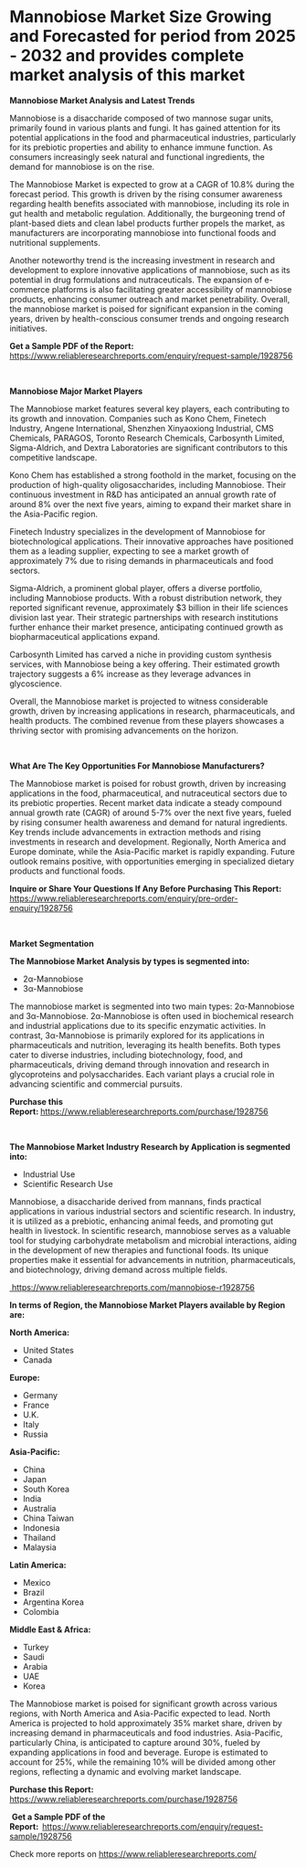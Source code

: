 <p><h1>Mannobiose Market Size Growing and Forecasted for period from 2025 - 2032 and provides complete market analysis of this market</h1></p><p><strong>Mannobiose Market Analysis and Latest Trends</strong></p>
<p><p>Mannobiose is a disaccharide composed of two mannose sugar units, primarily found in various plants and fungi. It has gained attention for its potential applications in the food and pharmaceutical industries, particularly for its prebiotic properties and ability to enhance immune function. As consumers increasingly seek natural and functional ingredients, the demand for mannobiose is on the rise.</p><p>The Mannobiose Market is expected to grow at a CAGR of 10.8% during the forecast period. This growth is driven by the rising consumer awareness regarding health benefits associated with mannobiose, including its role in gut health and metabolic regulation. Additionally, the burgeoning trend of plant-based diets and clean label products further propels the market, as manufacturers are incorporating mannobiose into functional foods and nutritional supplements.</p><p>Another noteworthy trend is the increasing investment in research and development to explore innovative applications of mannobiose, such as its potential in drug formulations and nutraceuticals. The expansion of e-commerce platforms is also facilitating greater accessibility of mannobiose products, enhancing consumer outreach and market penetrability. Overall, the mannobiose market is poised for significant expansion in the coming years, driven by health-conscious consumer trends and ongoing research initiatives.</p></p>
<p><strong>Get a Sample PDF of the Report:&nbsp;</strong> <a href="https://www.reliableresearchreports.com/enquiry/request-sample/1928756?utm_campaign=3281&utm_medium=2&utm_source=Github&utm_content=ia&utm_term=31032025&utm_id=mannobiose">https://www.reliableresearchreports.com/enquiry/request-sample/1928756</a></p>
<p>&nbsp;</p>
<p><strong>Mannobiose Major Market Players</strong></p>
<p><p>The Mannobiose market features several key players, each contributing to its growth and innovation. Companies such as Kono Chem, Finetech Industry, Angene International, Shenzhen Xinyaoxiong Industrial, CMS Chemicals, PARAGOS, Toronto Research Chemicals, Carbosynth Limited, Sigma-Aldrich, and Dextra Laboratories are significant contributors to this competitive landscape.</p><p>Kono Chem has established a strong foothold in the market, focusing on the production of high-quality oligosaccharides, including Mannobiose. Their continuous investment in R&D has anticipated an annual growth rate of around 8% over the next five years, aiming to expand their market share in the Asia-Pacific region.</p><p>Finetech Industry specializes in the development of Mannobiose for biotechnological applications. Their innovative approaches have positioned them as a leading supplier, expecting to see a market growth of approximately 7% due to rising demands in pharmaceuticals and food sectors.</p><p>Sigma-Aldrich, a prominent global player, offers a diverse portfolio, including Mannobiose products. With a robust distribution network, they reported significant revenue, approximately $3 billion in their life sciences division last year. Their strategic partnerships with research institutions further enhance their market presence, anticipating continued growth as biopharmaceutical applications expand.</p><p>Carbosynth Limited has carved a niche in providing custom synthesis services, with Mannobiose being a key offering. Their estimated growth trajectory suggests a 6% increase as they leverage advances in glycoscience.</p><p>Overall, the Mannobiose market is projected to witness considerable growth, driven by increasing applications in research, pharmaceuticals, and health products. The combined revenue from these players showcases a thriving sector with promising advancements on the horizon.</p></p>
<p>&nbsp;</p>
<p><strong>What Are The Key Opportunities For Mannobiose Manufacturers?</strong></p>
<p><p>The Mannobiose market is poised for robust growth, driven by increasing applications in the food, pharmaceutical, and nutraceutical sectors due to its prebiotic properties. Recent market data indicate a steady compound annual growth rate (CAGR) of around 5-7% over the next five years, fueled by rising consumer health awareness and demand for natural ingredients. Key trends include advancements in extraction methods and rising investments in research and development. Regionally, North America and Europe dominate, while the Asia-Pacific market is rapidly expanding. Future outlook remains positive, with opportunities emerging in specialized dietary products and functional foods.</p></p>
<p><strong>Inquire or Share Your Questions If Any Before Purchasing This Report:</strong> <a href="https://www.reliableresearchreports.com/enquiry/pre-order-enquiry/1928756?utm_campaign=3281&utm_medium=2&utm_source=Github&utm_content=ia&utm_term=31032025&utm_id=mannobiose">https://www.reliableresearchreports.com/enquiry/pre-order-enquiry/1928756</a></p>
<p>&nbsp;</p>
<p><strong>Market Segmentation</strong></p>
<p><strong>The Mannobiose Market Analysis by types is segmented into:</strong></p>
<p><ul><li>2α-Mannobiose</li><li>3α-Mannobiose</li></ul></p>
<p><p>The mannobiose market is segmented into two main types: 2α-Mannobiose and 3α-Mannobiose. 2α-Mannobiose is often used in biochemical research and industrial applications due to its specific enzymatic activities. In contrast, 3α-Mannobiose is primarily explored for its applications in pharmaceuticals and nutrition, leveraging its health benefits. Both types cater to diverse industries, including biotechnology, food, and pharmaceuticals, driving demand through innovation and research in glycoproteins and polysaccharides. Each variant plays a crucial role in advancing scientific and commercial pursuits.</p></p>
<p><strong>Purchase this Report:&nbsp;</strong><a href="https://www.reliableresearchreports.com/purchase/1928756?utm_campaign=3281&utm_medium=2&utm_source=Github&utm_content=ia&utm_term=31032025&utm_id=mannobiose">https://www.reliableresearchreports.com/purchase/1928756</a></p>
<p>&nbsp;</p>
<p><strong>The Mannobiose Market Industry Research by Application is segmented into:</strong></p>
<p><ul><li>Industrial Use</li><li>Scientific Research Use</li></ul></p>
<p><p>Mannobiose, a disaccharide derived from mannans, finds practical applications in various industrial sectors and scientific research. In industry, it is utilized as a prebiotic, enhancing animal feeds, and promoting gut health in livestock. In scientific research, mannobiose serves as a valuable tool for studying carbohydrate metabolism and microbial interactions, aiding in the development of new therapies and functional foods. Its unique properties make it essential for advancements in nutrition, pharmaceuticals, and biotechnology, driving demand across multiple fields.</p></p>
<p><a href="https://www.reliableresearchreports.com/mannobiose-r1928756?utm_campaign=3281&utm_medium=2&utm_source=Github&utm_content=ia&utm_term=31032025&utm_id=mannobiose">&nbsp;https://www.reliableresearchreports.com/mannobiose-r1928756</a></p>
<p><strong>In terms of Region, the Mannobiose Market Players available by Region are:</strong></p>
<p>
    <p> <strong> North America: </strong>
        <ul>
            <li>United States</li>
            <li>Canada</li>
        </ul>
        </p> 
    <p> <strong> Europe: </strong>
        <ul>
            <li>Germany</li>
            <li>France</li>
            <li>U.K.</li>
            <li>Italy</li>
            <li>Russia</li>
        </ul>
        </p> 
    <p> <strong> Asia-Pacific: </strong>
        <ul>
            <li>China</li>
            <li>Japan</li>
            <li>South Korea</li>
            <li>India</li>
            <li>Australia</li>
            <li>China Taiwan</li>
            <li>Indonesia</li>
            <li>Thailand</li>
            <li>Malaysia</li>
        </ul>
        </p> 
    <p> <strong> Latin America: </strong>
        <ul>
            <li>Mexico</li>
            <li>Brazil</li>
            <li>Argentina Korea</li>
            <li>Colombia</li>
        </ul>
        </p> 
    <p> <strong> Middle East & Africa: </strong>
        <ul>
            <li>Turkey</li>
            <li>Saudi</li>
            <li>Arabia</li>
            <li>UAE</li>
            <li>Korea</li>
        </ul>
    </p>
    </p>
<p><p>The Mannobiose market is poised for significant growth across various regions, with North America and Asia-Pacific expected to lead. North America is projected to hold approximately 35% market share, driven by increasing demand in pharmaceuticals and food industries. Asia-Pacific, particularly China, is anticipated to capture around 30%, fueled by expanding applications in food and beverage. Europe is estimated to account for 25%, while the remaining 10% will be divided among other regions, reflecting a dynamic and evolving market landscape.</p></p>
<p><strong>Purchase this Report: </strong><a href="https://www.reliableresearchreports.com/purchase/1928756?utm_campaign=3281&utm_medium=2&utm_source=Github&utm_content=ia&utm_term=31032025&utm_id=mannobiose">https://www.reliableresearchreports.com/purchase/1928756</a></p>
<p>&nbsp;<strong>Get a Sample PDF of the Report:&nbsp;&nbsp;</strong><a href="https://www.reliableresearchreports.com/enquiry/request-sample/1928756?utm_campaign=3281&utm_medium=2&utm_source=Github&utm_content=ia&utm_term=31032025&utm_id=mannobiose">https://www.reliableresearchreports.com/enquiry/request-sample/1928756</a></p>
<p><strong></strong></p>
<p>Check more reports on <a href="https://www.reliableresearchreports.com/?utm_campaign=3281&utm_medium=2&utm_source=Github&utm_content=ia&utm_term=31032025&utm_id=mannobiose">https://www.reliableresearchreports.com/</a></p>